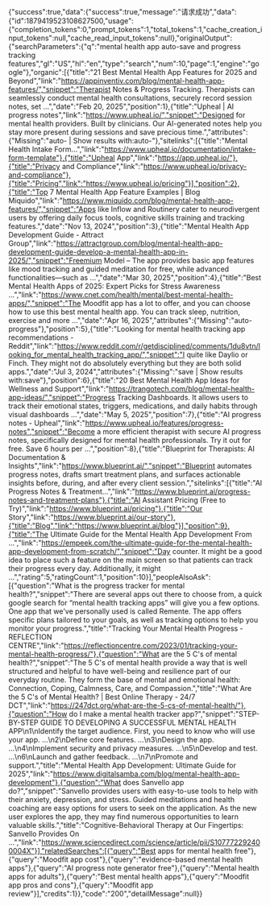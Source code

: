 {"success":true,"data":{"success":true,"message":"请求成功","data":{"id":1879419523108627500,"usage":{"completion_tokens":0,"prompt_tokens":1,"total_tokens":1,"cache_creation_input_tokens":null,"cache_read_input_tokens":null},"originalOutput":{"searchParameters":{"q":"mental health app auto-save and progress tracking features","gl":"US","hl":"en","type":"search","num":10,"page":1,"engine":"google"},"organic":[{"title":"21 Best Mental Health App Features for 2025 and Beyond","link":"https://appinventiv.com/blog/mental-health-app-features/","snippet":"Therapist Notes & Progress Tracking. Therapists can seamlessly conduct mental health consultations, securely record session notes, set ...","date":"Feb 20, 2025","position":1},{"title":"Upheal | AI progress notes","link":"https://www.upheal.io/","snippet":"Designed for mental health providers. Built by clinicians. Our AI-generated notes help you stay more present during sessions and save precious time.","attributes":{"Missing":"auto- | Show results with:auto-"},"sitelinks":[{"title":"Mental Health Intake Form...","link":"https://www.upheal.io/documentation/intake-form-template"},{"title":"Upheal App","link":"https://app.upheal.io/"},{"title":"Privacy and Compliance","link":"https://www.upheal.io/privacy-and-compliance"},{"title":"Pricing","link":"https://www.upheal.io/pricing"}],"position":2},{"title":"Top 7 Mental Health App Feature Examples | Blog Miquido","link":"https://www.miquido.com/blog/mental-health-app-features/","snippet":"Apps like Inflow and Routinery cater to neurodivergent users by offering daily focus tools, cognitive skills training and tracking features.","date":"Nov 13, 2024","position":3},{"title":"Mental Health App Development Guide - Attract Group","link":"https://attractgroup.com/blog/mental-health-app-development-guide-develop-a-mental-health-app-in-2025/","snippet":"Freemium Model – The app provides basic app features like mood tracking and guided meditation for free, while advanced functionalities—such as ...","date":"Mar 30, 2025","position":4},{"title":"Best Mental Health Apps of 2025: Expert Picks for Stress Awareness ...","link":"https://www.cnet.com/health/mental/best-mental-health-apps/","snippet":"The Moodfit app has a lot to offer, and you can choose how to use this best mental health app. You can track sleep, nutrition, exercise and more ...","date":"Apr 16, 2025","attributes":{"Missing":"auto- progress"},"position":5},{"title":"Looking for mental health tracking app recommendations - Reddit","link":"https://www.reddit.com/r/getdisciplined/comments/1du8vtn/looking_for_mental_health_tracking_app/","snippet":"I quite like Daylio or Finch. They might not do absolutely everything but they are both solid apps.","date":"Jul 3, 2024","attributes":{"Missing":"save | Show results with:save"},"position":6},{"title":"20 Best Mental Health App Ideas for Wellness and Support","link":"https://trangotech.com/blog/mental-health-app-ideas/","snippet":"Progress Tracking Dashboards. It allows users to track their emotional states, triggers, medications, and daily habits through visual dashboards ...","date":"May 5, 2025","position":7},{"title":"AI progress notes - Upheal","link":"https://www.upheal.io/features/progress-notes","snippet":"Become a more efficient therapist with secure AI progress notes, specifically designed for mental health professionals. Try it out for free. Save 6 hours per ...","position":8},{"title":"Blueprint for Therapists: AI Documentation & Insights","link":"https://www.blueprint.ai/","snippet":"Blueprint automates progress notes, drafts smart treatment plans, and surfaces actionable insights before, during, and after every client session.","sitelinks":[{"title":"AI Progress Notes & Treatment...","link":"https://www.blueprint.ai/progress-notes-and-treatment-plans"},{"title":"AI Assistant Pricing (Free to Try)","link":"https://www.blueprint.ai/pricing"},{"title":"Our Story","link":"https://www.blueprint.ai/our-story"},{"title":"Blog","link":"https://www.blueprint.ai/blog"}],"position":9},{"title":"The Ultimate Guide for the Mental Health App Development From ...","link":"https://empeek.com/the-ultimate-guide-for-the-mental-health-app-development-from-scratch/","snippet":"Day counter. It might be a good idea to place such a feature on the main screen so that patients can track their progress every day. Additionally, it might ...","rating":5,"ratingCount":1,"position":10}],"peopleAlsoAsk":[{"question":"What is the progress tracker for mental health?","snippet":"There are several apps out there to choose from, a quick google search for “mental health tracking apps” will give you a few options. One app that we've personally used is called Remente. The app offers specific plans tailored to your goals, as well as tracking options to help you monitor your progress.","title":"Tracking Your Mental Health Progress - REFLECTION CENTRE","link":"https://reflectioncentre.com/2023/01/tracking-your-mental-health-progress/"},{"question":"What are the 5 C's of mental health?","snippet":"The 5 C's of mental health provide a way that is well structured and helpful to have well-being and resilience part of our everyday routine. They form the base of mental and emotional health: Connection, Coping, Calmness, Care, and Compassion.","title":"What Are the 5 C's of Mental Health? | Best Online Therapy - 24/7 DCT","link":"https://247dct.org/what-are-the-5-cs-of-mental-health/"},{"question":"How do I make a mental health tracker app?","snippet":"STEP-BY-STEP GUIDE TO DEVELOPING A SUCCESSFUL MENTAL HEALTH APP\n1\nIdentify the target audience. First, you need to know who will use your app. ...\n2\nDefine core features. ...\n3\nDesign the app. ...\n4\nImplement security and privacy measures. ...\n5\nDevelop and test. ...\n6\nLaunch and gather feedback. ...\n7\nPromote and support.","title":"Mental Health App Development: Ultimate Guide for 2025","link":"https://www.digitalsamba.com/blog/mental-health-app-development"},{"question":"What does Sanvello app do?","snippet":"Sanvello provides users with easy-to-use tools to help with their anxiety, depression, and stress. Guided meditations and health coaching are easy options for users to seek on the application. As the new user explores the app, they may find numerous opportunities to learn valuable skills.","title":"Cognitive-Behavioral Therapy at Our Fingertips: Sanvello Provides On ...","link":"https://www.sciencedirect.com/science/article/pii/S107772292400004X"}],"relatedSearches":[{"query":"Best apps for mental health free"},{"query":"Moodfit app cost"},{"query":"evidence-based mental health apps"},{"query":"AI progress note generator free"},{"query":"Mental health apps for adults"},{"query":"Best mental health apps"},{"query":"Moodfit app pros and cons"},{"query":"Moodfit app review"}],"credits":1}},"code":"200","detailMessage":null}}